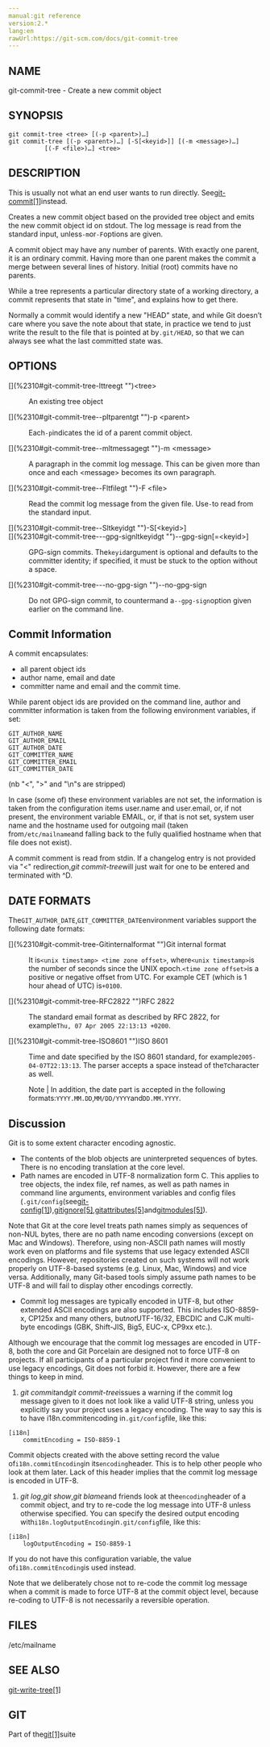 ```yaml
---
manual:git reference
version:2.*
lang:en
rawUrl:https://git-scm.com/docs/git-commit-tree
---
```



## [](%2310#_name "")NAME<a name="_name"></a>


git-commit-tree - Create a new commit object





## [](%2310#_synopsis "")SYNOPSIS<a name="_synopsis"></a>

```
git commit-tree <tree> [(-p <parent>)…​]
git commit-tree [(-p <parent>)…​] [-S[<keyid>]] [(-m <message>)…​]
		  [(-F <file>)…​] <tree>
```




## [](%2310#_description "")DESCRIPTION<a name="_description"></a>


This is usually not what an end user wants to run directly. See[git-commit[1]](%2256    "")instead.




Creates a new commit object based on the provided tree object and emits the new commit object id on stdout. The log message is read from the standard input, unless`-m`or`-F`options are given.




A commit object may have any number of parents. With exactly one parent, it is an ordinary commit. Having more than one parent makes the commit a merge between several lines of history. Initial (root) commits have no parents.




While a tree represents a particular directory state of a working directory, a commit represents that state in &quot;time&quot;, and explains how to get there.




Normally a commit would identify a new &quot;HEAD&quot; state, and while Git doesn’t care where you save the note about that state, in practice we tend to just write the result to the file that is pointed at by`.git/HEAD`, so that we can always see what the last committed state was.





## [](%2310#_options "")OPTIONS<a name="_options"></a>
<dl><dt id='git-commit-tree-lttreegt'>[](%2310#git-commit-tree-lttreegt "")&lt;tree&gt;</dt><dd>

An existing tree object

</dd><dt id='git-commit-tree--pltparentgt'>[](%2310#git-commit-tree--pltparentgt "")-p &lt;parent&gt;</dt><dd>

Each`-p`indicates the id of a parent commit object.

</dd><dt id='git-commit-tree--mltmessagegt'>[](%2310#git-commit-tree--mltmessagegt "")-m &lt;message&gt;</dt><dd>

A paragraph in the commit log message. This can be given more than once and each &lt;message&gt; becomes its own paragraph.

</dd><dt id='git-commit-tree--Fltfilegt'>[](%2310#git-commit-tree--Fltfilegt "")-F &lt;file&gt;</dt><dd>

Read the commit log message from the given file. Use`-`to read from the standard input.

</dd><dt id='git-commit-tree--Sltkeyidgt'>[](%2310#git-commit-tree--Sltkeyidgt "")-S[&lt;keyid&gt;]</dt><dt id='git-commit-tree---gpg-signltkeyidgt'>[](%2310#git-commit-tree---gpg-signltkeyidgt "")--gpg-sign[=&lt;keyid&gt;]</dt><dd>

GPG-sign commits. The`keyid`argument is optional and defaults to the committer identity; if specified, it must be stuck to the option without a space.

</dd><dt id='git-commit-tree---no-gpg-sign'>[](%2310#git-commit-tree---no-gpg-sign "")--no-gpg-sign</dt><dd>

Do not GPG-sign commit, to countermand a`--gpg-sign`option given earlier on the command line.

</dd></dl>



## [](%2310#_commit_information "")Commit Information<a name="_commit_information"></a>


A commit encapsulates:



* all parent object ids
* author name, email and date
* committer name and email and the commit time.



While parent object ids are provided on the command line, author and committer information is taken from the following environment variables, if set:



```
GIT_AUTHOR_NAME
GIT_AUTHOR_EMAIL
GIT_AUTHOR_DATE
GIT_COMMITTER_NAME
GIT_COMMITTER_EMAIL
GIT_COMMITTER_DATE
```




(nb &quot;&lt;&quot;, &quot;&gt;&quot; and &quot;\n&quot;s are stripped)




In case (some of) these environment variables are not set, the information is taken from the configuration items user.name and user.email, or, if not present, the environment variable EMAIL, or, if that is not set, system user name and the hostname used for outgoing mail (taken from`/etc/mailname`and falling back to the fully qualified hostname when that file does not exist).




A commit comment is read from stdin. If a changelog entry is not provided via &quot;&lt;&quot; redirection,<em>git commit-tree</em>will just wait for one to be entered and terminated with ^D.





## [](%2310#_date_formats "")DATE FORMATS<a name="_date_formats"></a>


The`GIT_AUTHOR_DATE`,`GIT_COMMITTER_DATE`environment variables support the following date formats:


<dl><dt id='git-commit-tree-Gitinternalformat'>[](%2310#git-commit-tree-Gitinternalformat "")Git internal format</dt><dd>

It is`<unix timestamp> <time zone offset>`, where`<unix timestamp>`is the number of seconds since the UNIX epoch.`<time zone offset>`is a positive or negative offset from UTC. For example CET (which is 1 hour ahead of UTC) is`+0100`.

</dd><dt id='git-commit-tree-RFC2822'>[](%2310#git-commit-tree-RFC2822 "")RFC 2822</dt><dd>

The standard email format as described by RFC 2822, for example`Thu, 07 Apr 2005 22:13:13 +0200`.

</dd><dt id='git-commit-tree-ISO8601'>[](%2310#git-commit-tree-ISO8601 "")ISO 8601</dt><dd>

Time and date specified by the ISO 8601 standard, for example`2005-04-07T22:13:13`. The parser accepts a space instead of the`T`character as well.

Note | In addition, the date part is accepted in the following formats:`YYYY.MM.DD`,`MM/DD/YYYY`and`DD.MM.YYYY`. 


</dd></dl>



## [](%2310#_discussion "")Discussion<a name="_discussion"></a>


Git is to some extent character encoding agnostic.



* The contents of the blob objects are uninterpreted sequences of bytes. There is no encoding translation at the core level.
* Path names are encoded in UTF-8 normalization form C. This applies to tree objects, the index file, ref names, as well as path names in command line arguments, environment variables and config files (`.git/config`(see[git-config[1]](%2249    "")),[gitignore[5]](%2286    ""),[gitattributes[5]](%2283    "")and[gitmodules[5]](%2287    "")).



Note that Git at the core level treats path names simply as sequences of non-NUL bytes, there are no path name encoding conversions (except on Mac and Windows). Therefore, using non-ASCII path names will mostly work even on platforms and file systems that use legacy extended ASCII encodings. However, repositories created on such systems will not work properly on UTF-8-based systems (e.g. Linux, Mac, Windows) and vice versa. Additionally, many Git-based tools simply assume path names to be UTF-8 and will fail to display other encodings correctly.
* Commit log messages are typically encoded in UTF-8, but other extended ASCII encodings are also supported. This includes ISO-8859-x, CP125x and many others, but<em>not</em>UTF-16/32, EBCDIC and CJK multi-byte encodings (GBK, Shift-JIS, Big5, EUC-x, CP9xx etc.).



Although we encourage that the commit log messages are encoded in UTF-8, both the core and Git Porcelain are designed not to force UTF-8 on projects. If all participants of a particular project find it more convenient to use legacy encodings, Git does not forbid it. However, there are a few things to keep in mind.



1. <em>git commit</em>and<em>git commit-tree</em>issues a warning if the commit log message given to it does not look like a valid UTF-8 string, unless you explicitly say your project uses a legacy encoding. The way to say this is to have i18n.commitencoding in`.git/config`file, like this:


```
[i18n]
	commitEncoding = ISO-8859-1
```




Commit objects created with the above setting record the value of`i18n.commitEncoding`in its`encoding`header. This is to help other people who look at them later. Lack of this header implies that the commit log message is encoded in UTF-8.
1. <em>git log</em>,<em>git show</em>,<em>git blame</em>and friends look at the`encoding`header of a commit object, and try to re-code the log message into UTF-8 unless otherwise specified. You can specify the desired output encoding with`i18n.logOutputEncoding`in`.git/config`file, like this:


```
[i18n]
	logOutputEncoding = ISO-8859-1
```




If you do not have this configuration variable, the value of`i18n.commitEncoding`is used instead.



Note that we deliberately chose not to re-code the commit log message when a commit is made to force UTF-8 at the commit object level, because re-coding to UTF-8 is not necessarily a reversible operation.





## [](%2310#_files "")FILES<a name="_files"></a>


/etc/mailname





## [](%2310#_see_also "")SEE ALSO<a name="_see_also"></a>


[git-write-tree[1]](%2325    "")





## [](%2310#_git "")GIT<a name="_git"></a>


Part of the[git[1]](%2248    "")suite





